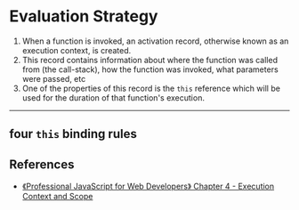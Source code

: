 # Evaluation Strategy
1. When a function is invoked, an activation record, otherwise known as an
execution context, is created.
2. This record contains information about where the function was called from
(the call-stack), how the function was invoked, what parameters were passed, etc
3. One of the properties of this record is the `this` reference which will be
used for the duration of that function's execution.



***
## four `this` binding rules


## References
* [《Professional JavaScript for Web Developers》 Chapter 4 - Execution Context and Scope](https://book.douban.com/subject/7157249/)
